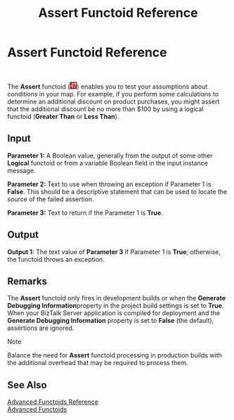 ﻿---
title: Assert Functoid Reference
TOCTitle: Assert Functoid Reference
ms:assetid: 6fa11fc8-1fd2-403e-a961-f67714781aa6
ms:mtpsurl: https://msdn.microsoft.com/en-us/library/Aa560747(v=BTS.80)
ms:contentKeyID: 51528839
ms.date: 08/30/2017
mtps_version: v=BTS.80
---

# Assert Functoid Reference

 

The **Assert** functoid (![Assert functoid](images/Aa560747.313715e0-e73d-4806-941a-413d5ad1dee3(BTS.80).jpeg "Assert functoid")) enables you to test your assumptions about conditions in your map. For example, if you perform some calculations to determine an additional discount on product purchases, you might assert that the additional discount be no more than $100 by using a logical functoid (**Greater Than** or **Less Than**).

## Input

**Parameter 1:** A Boolean value, generally from the output of some other **Logical** functoid or from a variable Boolean field in the input instance message.

**Parameter 2:** Text to use when throwing an exception if Parameter 1 is **False**. This should be a descriptive statement that can be used to locate the source of the failed assertion.

**Parameter 3:** Text to return if the Parameter 1 is **True**.

## Output

**Output 1:** The text value of **Parameter 3** if Parameter 1 is **True**; otherwise, the functoid throws an exception.

## Remarks

The **Assert** functoid only fires in development builds or when the **Generate Debugging Information**property in the project build settings is set to **True**. When your BizTalk Server application is compiled for deployment and the **Generate Debugging Information** property is set to **False** (the default), assertions are ignored.


> [!NOTE]
> <P>Balance the need for <STRONG>Assert</STRONG> functoid processing in production builds with the additional overhead that may be required to process them.</P>



## See Also

[Advanced Functoids Reference](advanced-functoids-reference.md)  
[Advanced Functoids](https://msdn.microsoft.com/library/aa561121\(v=bts.80\))

